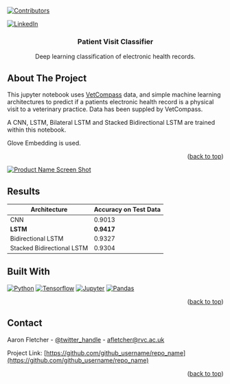 

<a name="readme-top"></a>

[![Contributors][contributors-shield]][contributors-url]

[![LinkedIn][linkedin-shield]][linkedin-url]

<h3 align="center">Patient Visit Classifier</h3>

  <p align="center">
    Deep learning classification of electronic health records. 
    <br />

  </p>
</div>



## About The Project

This jupyter notebook uses [VetCompass](vetcompass.org) data, and simple machine learning architectures to predict if a patients electronic health record is a physical visit to a veterinary practice. Data has been suppled by VetCompass. 

A CNN, LSTM, Bilateral LSTM and Stacked Bidirectional LSTM are trained within this  notebook.

Glove Embedding is used.  
<p align="right">(<a href="#readme-top">back to top</a>)</p>

[![Product Name Screen Shot][product-screenshot]](https://example.com)

## Results
| Architecture  | Accuracy on Test Data |
| ------------- | ------------- |
| CNN  | 0.9013  |
| **LSTM**  | **0.9417**  |
| Bidirectional LSTM  | 0.9327  |
| Stacked Bidirectional LSTM  | 0.9304  |

## Built With

[![Python][Python.js]][Python-url]
[![Tensorflow][Tensorflow.js]][tensorflow-url]
[![Jupyter][Jupyter.js]][jupyter-url]
[![Pandas][Pandas.js]][pandas-url]
<p align="right">(<a href="#readme-top">back to top</a>)</p>

<!-- CONTACT -->
## Contact

Aaron Fletcher - [@twitter_handle](https://twitter.com/twitter_handle) - afletcher@rvc.ac.uk

Project Link: [https://github.com/github_username/repo_name](https://github.com/github_username/repo_name)

<p align="right">(<a href="#readme-top">back to top</a>)</p>





<!-- MARKDOWN LINKS & IMAGES -->
<!-- https://www.markdownguide.org/basic-syntax/#reference-style-links -->
[contributors-shield]: https://img.shields.io/github/contributors/github_username/repo_name.svg?style=for-the-badge
[contributors-url]: https://github.com/afletcher53/
[linkedin-shield]: https://img.shields.io/badge/-LinkedIn-black.svg?style=for-the-badge&logo=linkedin&colorB=555
[linkedin-url]: https://www.linkedin.com/in/aaron-fletcher-bvetmed-mrcvs/
[product-screenshot]: images/screenshot.png
[Python.js]: https://img.shields.io/badge/python-000000?style=for-the-badge&logo=python&logoColor=blue
[Python-url]: https://www.python.org/
[Tensorflow.js]: https://img.shields.io/badge/tensorflow-000000?style=for-the-badge&logo=tensorflow&logoColor=blue
[Tensorflow-url]: https://www.tensorflow.org/
[Jupyter.js]: https://img.shields.io/badge/jupyter-000000?style=for-the-badge&logo=jupyter&logoColor=blue
[Jupyter-url]: https://www.tensorflow.org/
[Pandas.js]: https://img.shields.io/badge/Pandas-000000?style=for-the-badge&logo=Pandas&logoColor=blue
[Pandas-url]: https://pandas.pydata.org/
[product-screenshot]: ./output.png